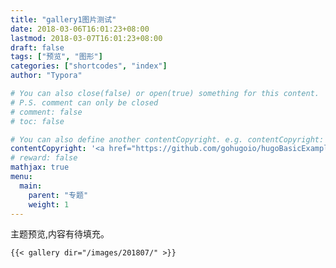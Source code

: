 ```yaml
---
title: "gallery1图片测试"
date: 2018-03-06T16:01:23+08:00
lastmod: 2018-03-07T16:01:23+08:00
draft: false
tags: ["预览", "图形"]
categories: ["shortcodes", "index"]
author: "Typora"

# You can also close(false) or open(true) something for this content.
# P.S. comment can only be closed
# comment: false
# toc: false

# You can also define another contentCopyright. e.g. contentCopyright: "This is another copyright."
contentCopyright: '<a href="https://github.com/gohugoio/hugoBasicExample" rel="noopener" target="_blank">See origin</a>'
# reward: false
mathjax: true
menu:
  main:
    parent: "专题"
    weight: 1
---
```


主题预览,内容有待填充。

```
{{< gallery dir="/images/201807/" >}}
```